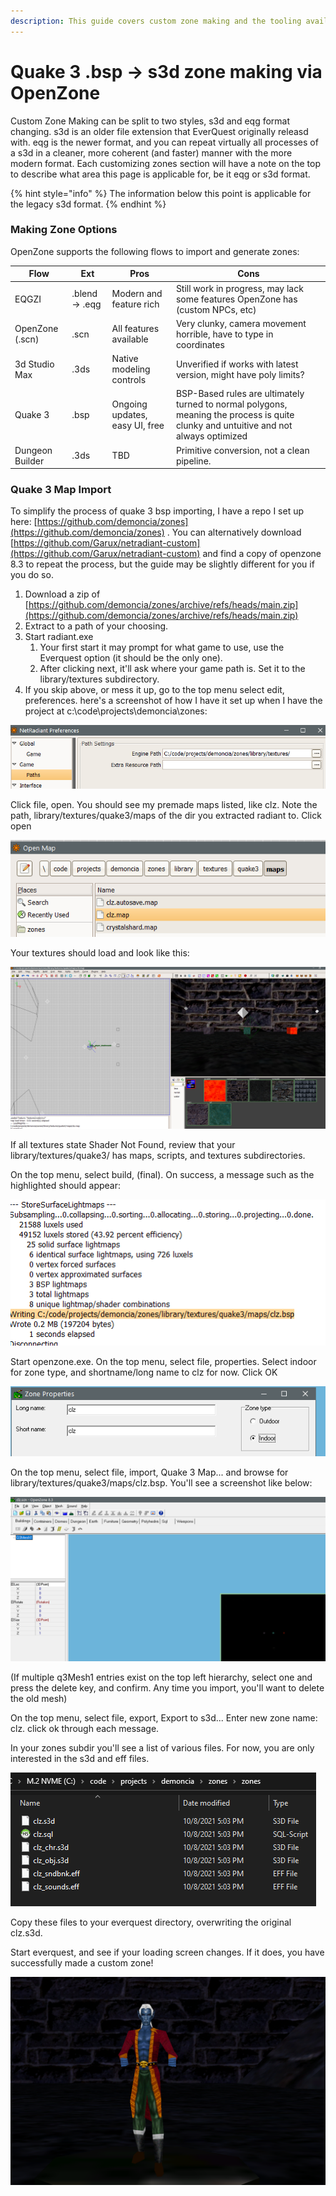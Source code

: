 ```yaml
---
description: This guide covers custom zone making and the tooling available
---
```


# Quake 3 .bsp -> s3d zone making via OpenZone

Custom Zone Making can be split to two styles, s3d and eqg format changing. s3d is an older file extension that EverQuest originally releasd with. eqg is the newer format, and you can repeat virtually all processes of a s3d in a cleaner, more coherent (and faster) manner with the more modern format. Each customizing zones section will have a note on the top to describe what area this page is applicable for, be it eqg or s3d format.

{% hint style="info" %}
The information below this point is applicable for the legacy s3d format.
{% endhint %}

### Making Zone Options

OpenZone supports the following flows to import and generate zones:

| Flow            | Ext            | Pros                           | Cons                                                                                                                                 |
| --------------- | -------------- | ------------------------------ | ------------------------------------------------------------------------------------------------------------------------------------ |
| EQGZI           | .blend -> .eqg | Modern and feature rich        | Still work in progress, may lack some features OpenZone has (custom NPCs, etc)                                                       |
| OpenZone (.scn) | .scn           | All features available         | Very clunky, camera movement horrible, have to type in coordinates                                                                   |
| 3d Studio Max   | .3ds           | Native modeling controls       | Unverified if works with latest version, might have poly limits?                                                                     |
| Quake 3         | .bsp           | Ongoing updates, easy UI, free | BSP-Based rules are ultimately turned to normal polygons, meaning the process is quite clunky and untuitive and not always optimized |
| Dungeon Builder | .3ds           | TBD                            | Primitive conversion, not a clean pipeline.                                                                                          |

### Quake 3 Map Import

To simplify the process of quake 3 bsp importing, I have a repo I set up here: [https://github.com/demoncia/zones](https://github.com/demoncia/zones) . You can alternatively download [https://github.com/Garux/netradiant-custom](https://github.com/Garux/netradiant-custom) and find a copy of openzone 8.3 to repeat the process, but the guide may be slightly different for you if you do so.

1. Download a zip of [https://github.com/demoncia/zones/archive/refs/heads/main.zip](https://github.com/demoncia/zones/archive/refs/heads/main.zip)
2. Extract to a path of your choosing.
3. Start radiant.exe
   1. Your first start it may prompt for what game to use, use the Everquest option (it should be the only one).
   2. After clicking next, it'll ask where your game path is. Set it to the library/textures subdirectory.
4. If you skip above, or mess it up, go to the top menu select edit, preferences. here's a screenshot of how I have it set up when I have the project at c:\code\projects\demoncia\zones:

![](<../../../.gitbook/assets/image (25).png>)

Click file, open. You should see my premade maps listed, like clz. Note the path, library/textures/quake3/maps of the dir you extracted radiant to. Click open

![](<../../../.gitbook/assets/image (24).png>)

Your textures should load and look like this:

![](<../../../.gitbook/assets/image (22).png>)

If all textures state Shader Not Found, review that your library/textures/quake3/ has maps, scripts, and textures subdirectories.

On the top menu, select build, (final). On success, a message such as the highlighted should appear:

![](<../../../.gitbook/assets/image (23).png>)

Start openzone.exe. On the top menu, select file, properties. Select indoor for zone type, and shortname/long name to clz for now. Click OK

![](<../../../.gitbook/assets/image (11).png>)

On the top menu, select file, import, Quake 3 Map... and browse for library/textures/quake3/maps/clz.bsp. You'll see a screenshot like below:

![](<../../../.gitbook/assets/image (21).png>)

(If multiple q3Mesh1 entries exist on the top left hierarchy, select one and press the delete key, and confirm. Any time you import, you'll want to delete the old mesh)

On the top menu, select file, export, Export to s3d... Enter new zone name: clz. click ok through each message.

In your zones subdir you'll see a list of various files. For now, you are only interested in the s3d and eff files.

![](<../../../.gitbook/assets/image (20).png>)

Copy these files to your everquest directory, overwriting the original clz.s3d.

Start everquest, and see if your loading screen changes. If it does, you have successfully made a custom zone!

![](<../../../.gitbook/assets/image (26).png>)
